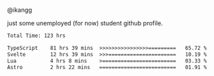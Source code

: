 @ikangg

just some unemployed (for now) student github profile.

<!--START_SECTION:waka-->

```txt
Total Time: 123 hrs

TypeScript    81 hrs 39 mins  >>>>>>>>>>>>>>>>=========   65.72 %
Svelte        12 hrs 39 mins  >>>======================   10.19 %
Lua           4 hrs 8 mins    >========================   03.33 %
Astro         2 hrs 22 mins   =========================   01.91 %
```

<!--END_SECTION:waka-->
